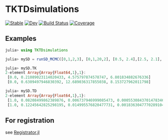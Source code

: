 # TKTDsimulations

[![Stable](https://img.shields.io/badge/docs-stable-blue.svg)](https://virgile-baudrot.github.io/TKTDsimulations.jl/stable)
[![Dev](https://img.shields.io/badge/docs-dev-blue.svg)](https://virgile-baudrot.github.io/TKTDsimulations.jl/dev)
[![Build Status](https://github.com/virgile-baudrot/TKTDsimulations.jl/workflows/CI/badge.svg)](https://github.com/virgile-baudrot/TKTDsimulations.jl/actions)
[![Coverage](https://codecov.io/gh/virgile-baudrot/TKTDsimulations.jl/branch/master/graph/badge.svg)](https://codecov.io/gh/virgile-baudrot/TKTDsimulations.jl)

## Examples

```julia
julia> using TKTDsimulations

julia> mySD = runSD_MCMC([0,1,2,3], [0,1,20,2], [0.5, 2.4],[2.5, 2.1],[10.5, 16.0],[5.0, 2.4]);

julia> mySD.TK
2-element Array{Array{Float64,1},1}:
 [0.0, 0.21089023114020433, 4.575797874578747, 6.801834882676336]
 [0.0, 0.6309497946830392, 12.689036317855038, 8.153727962011798]

julia> mySD.TD
2-element Array{Array{Float64,1},1}:
 [1.0, 0.08208499862389876, 0.006737946999085473, 0.0005530843701478346]
 [1.0, 0.12245642825298195, 0.014995576820477731, 0.0018363047770289104]
```

## For registration

see [Registrator.jl](https://github.com/JuliaRegistries/Registrator.jl)
